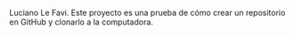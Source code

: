 Luciano Le Favi.
Este proyecto es una prueba de cómo crear un repositorio en GitHub y clonarlo a la computadora.
